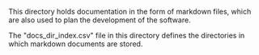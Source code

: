 This directory holds documentation in the form of markdown files, which are also used to plan the development of the software.

The "docs_dir_index.csv" file in this directory defines the directories in which markdown documents are stored.
